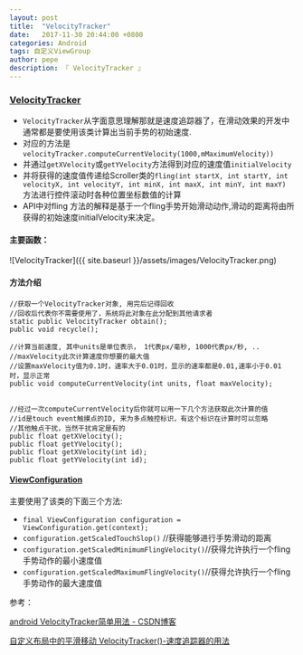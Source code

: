 ```yaml
---
layout: post
title:  "VelocityTracker"
date:   2017-11-30 20:44:00 +0800
categories: Android
tags: 自定义ViewGroup
author: pepe
description: 『 VelocityTracker 』
---
```

    
### [VelocityTracker][velocitytracker-url]

* `VelocityTracker`从字面意思理解那就是速度追踪器了，在滑动效果的开发中通常都是要使用该类计算出当前手势的初始速度.
* 对应的方法是`velocityTracker.computeCurrentVelocity(1000,mMaximumVelocity))`
* 并通过`getXVelocity`或`getYVelocity`方法得到对应的速度值`initialVelocity`
* 并将获得的速度值传递给Scroller类的`fling(int startX, int startY, int velocityX, int velocityY, int minX, int maxX, int minY, int maxY) `方法进行控件滚动时各种位置坐标数值的计算
* API中对fling 方法的解释是基于一个fling手势开始滑动动作,滑动的距离将由所获得的初始速度initialVelocity来决定。

#### 主要函数：
![VelocityTracker]({{ site.baseurl }}/assets/images/VelocityTracker.png)

#### 方法介绍
~~~
//获取一个VelocityTracker对象, 用完后记得回收    
//回收后代表你不需要使用了，系统将此对象在此分配到其他请求者    
static public VelocityTracker obtain();    
public void recycle(); 
    
//计算当前速度, 其中units是单位表示， 1代表px/毫秒, 1000代表px/秒, ..    
//maxVelocity此次计算速度你想要的最大值
//设置maxVelocity值为0.1时，速率大于0.01时，显示的速率都是0.01,速率小于0.01时，显示正常      
public void computeCurrentVelocity(int units, float maxVelocity); 

   
//经过一次computeCurrentVelocity后你就可以用一下几个方法获取此次计算的值    
//id是touch event触摸点的ID, 来为多点触控标识，有这个标识在计算时可以忽略    
//其他触点干扰，当然干扰肯定是有的    
public float getXVelocity();    
public float getYVelocity();    
public float getXVelocity(int id);    
public float getYVelocity(int id); 
~~~


#### [ViewConfiguration][ViewConfiguration-url]
主要使用了该类的下面三个方法:
* `final ViewConfiguration configuration = ViewConfiguration.get(context);` 
* `configuration.getScaledTouchSlop()` //获得能够进行手势滑动的距离
* `configuration.getScaledMinimumFlingVelocity()`//获得允许执行一个fling手势动作的最小速度值
* `configuration.getScaledMaximumFlingVelocity()`//获得允许执行一个fling手势动作的最大速度值


参考：

[android VelocityTracker简单用法 - CSDN博客](http://blog.csdn.net/new_abc/article/details/46927399)

[自定义布局中的平滑移动 VelocityTracker()-速度追踪器的用法](http://www.jcodecraeer.com/a/anzhuokaifa/androidkaifa/2012/1114/558.html)

[velocitytracker-url]:http://www.grepcode.com/file/repository.grepcode.com/java/ext/com.google.android/android/2.0_r1/android/view/VelocityTracker.java#VelocityTracker

[ViewConfiguration-url]:http://www.grepcode.com/file/repository.grepcode.com/java/ext/com.google.android/android/2.0_r1/android/view/ViewConfiguration.java#ViewConfiguration